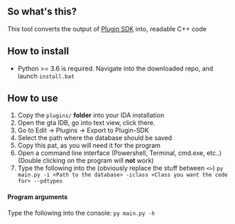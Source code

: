 ## So what's this?
This tool converts the output of [Plugin SDK](https://github.com/DK22Pac/plugin-sdk) into, readable C++ code

## How to install
- Python >= 3.6 is required.
Navigate into the downloaded repo, and launch `install.bat`

## How to use
1. Copy the `plugins/` **folder** into your IDA installation
2. Open the gta IDB, go into text view, click there.
3. Go to Edit -> Plugins -> Export to Plugin-SDK
4. Select the path where the database should be saved
5. Copy this pat, as you will need it for the program
6. Open a command line interface (Powershell, Terminal, cmd.exe, etc..) (Double clicking on the program will **not** work)
8. Type the following into the (obviously replace the stuff between `<>`)
`py main.py -i <Path to the database> -iclass <Class you want the code for> --pdtypes`

#### Program arguments
Type the following into the console: `py main.py -h`
